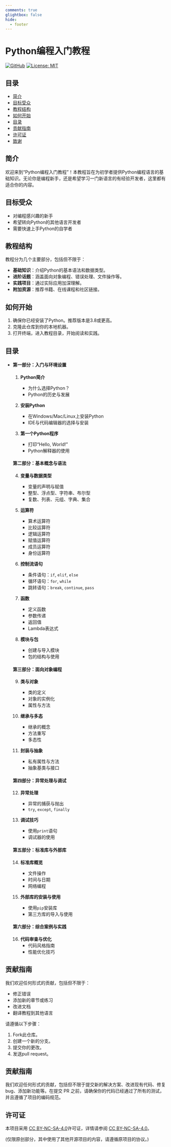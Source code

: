 ```yaml
---
comments: true
glightbox: false
hide:
  - footer
---
```


# Python编程入门教程

[![GitHub](https://img.shields.io/badge/GitHub-Repository-blue.svg)](https://github.com/yourusername/python-tutorial)
[![License: MIT](https://img.shields.io/badge/License-MIT-yellow.svg)](https://opensource.org/licenses/MIT)

## 目录

- [简介](#简介)
- [目标受众](#目标受众)
- [教程结构](#教程结构)
- [如何开始](#如何开始)
- [目录](#目录)
- [贡献指南](#贡献指南)
- [许可证](#许可证)
- [致谢](#致谢)

## 简介

欢迎来到“Python编程入门教程”！本教程旨在为初学者提供Python编程语言的基础知识。无论你是编程新手，还是希望学习一门新语言的有经验开发者，这里都有适合你的内容。

## 目标受众

- 对编程感兴趣的新手
- 希望转向Python的其他语言开发者
- 需要快速上手Python的自学者

## 教程结构

教程分为几个主要部分，包括但不限于：
- **基础知识**：介绍Python的基本语法和数据类型。
- **进阶话题**：涵盖面向对象编程、错误处理、文件操作等。
- **实践项目**：通过实际应用加深理解。
- **附加资源**：推荐书籍、在线课程和社区链接。

## 如何开始

1. 确保你已经安装了Python。推荐版本是3.8或更高。
2. 克隆此仓库到你的本地机器。
3. 打开终端，进入教程目录，开始阅读和实践。

## 目录

- #### 第一部分：入门与环境设置

  1. **Python简介**
     - 为什么选择Python？
     - Python的历史与发展

  2. **安装Python**
     - 在Windows/Mac/Linux上安装Python
     - IDE与代码编辑器的选择与安装

  3. **第一个Python程序**
     - 打印“Hello, World!”
     - Python解释器的使用

  #### 第二部分：基本概念与语法

  4. **变量与数据类型**
     - 变量的声明与赋值
     - 整型、浮点型、字符串、布尔型
     - 复数、列表、元组、字典、集合

  5. **运算符**
     - 算术运算符
     - 比较运算符
     - 逻辑运算符
     - 赋值运算符
     - 成员运算符
     - 身份运算符

  6. **控制流语句**
     - 条件语句：`if`, `elif`, `else`
     - 循环语句：`for`, `while`
     - 跳转语句：`break`, `continue`, `pass`

  7. **函数**
     - 定义函数
     - 参数传递
     - 返回值
     - Lambda表达式

  8. **模块与包**
     - 创建与导入模块
     - 包的结构与使用

  #### 第三部分：面向对象编程

  9. **类与对象**
     - 类的定义
     - 对象的实例化
     - 属性与方法

  10. **继承与多态**
      - 继承的概念
      - 方法重写
      - 多态性

  11. **封装与抽象**
      - 私有属性与方法
      - 抽象基类与接口

  #### 第四部分：异常处理与调试

  12. **异常处理**
      - 异常的捕获与抛出
      - `try`, `except`, `finally`

  13. **调试技巧**
      - 使用`print`语句
      - 调试器的使用

  #### 第五部分：标准库与外部库

  14. **标准库概览**
      - 文件操作
      - 时间与日期
      - 网络编程

  15. **外部库的安装与使用**
      - 使用`pip`安装库
      - 第三方库的导入与使用

  #### 第六部分：综合案例与实践

  16. **代码审查与优化**
      - 代码风格指南
      - 性能优化技巧

  

## 贡献指南

我们欢迎任何形式的贡献，包括但不限于：
- 修正错误
- 添加新的章节或练习
- 改进文档
- 翻译教程到其他语言

请遵循以下步骤：
1. Fork此仓库。
2. 创建一个新的分支。
3. 提交你的更改。
4. 发送pull request。

## 贡献指南

我们欢迎任何形式的贡献，包括但不限于提交新的解决方案、改进现有代码、修复 bug、添加新功能等。在提交 PR 之前，请确保你的代码已经通过了所有的测试，并且遵循了项目的编码规范。

## 许可证

本项目采用 [CC BY-NC-SA-4.0](https://creativecommons.org/licenses/by-nc-sa/4.0/)许可证，详情请参阅  [CC BY-NC-SA-4.0](https://creativecommons.org/licenses/by-nc-sa/4.0/)。

(仅限原创部分，其中使用了其他开源项目的内容，请遵循原项目的协议。)

